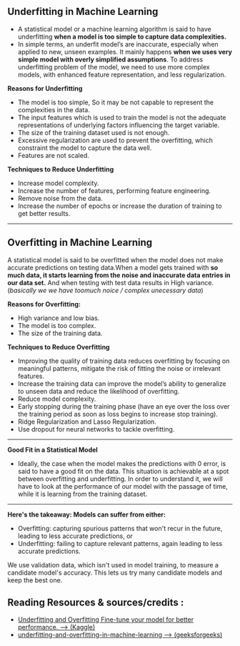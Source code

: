 

## **Underfitting in Machine Learning**
- A statistical model or a machine learning algorithm is said to have underfitting **when a model is too simple to capture data complexities.**
-  In simple terms, an underfit model’s are inaccurate, especially when applied to new, unseen examples. It mainly happens **when we uses very simple model with overly simplified assumptions**. To address underfitting problem of the model, we need to use more complex models, with enhanced feature representation, and less regularization.

**Reasons for Underfitting**
- The model is too simple, So it may be not capable to represent the complexities in the data.
- The input features which is used to train the model is not the adequate representations of underlying factors influencing the target variable.
- The size of the training dataset used is not enough.
- Excessive regularization are used to prevent the overfitting, which constraint the model to capture the data well.
- Features are not scaled.

**Techniques to Reduce Underfitting**
- Increase model complexity.
- Increase the number of features, performing feature engineering.
- Remove noise from the data.
- Increase the number of epochs or increase the duration of training to get better results.
---
## Overfitting in Machine Learning
A statistical model is said to be overfitted when the model does not make accurate predictions on testing data.When a model gets trained with **so much data, it starts learning from the noise and inaccurate data entries in our data set.** And when testing with test data results in High variance. (*basically we we have toomuch noice / complex unecessary data*)

**Reasons for Overfitting:**
- High variance and low bias.
- The model is too complex.
- The size of the training data.

**Techniques to Reduce Overfitting**
- Improving the quality of training data reduces overfitting by focusing on meaningful patterns, mitigate the risk of fitting the noise or irrelevant features.
- Increase the training data can improve the model’s ability to generalize to unseen data and reduce the likelihood of overfitting.
- Reduce model complexity.
- Early stopping during the training phase (have an eye over the loss over the training period as soon as loss begins to increase stop training).
- Ridge Regularization and Lasso Regularization.
- Use dropout for neural networks to tackle overfitting.

---

**Good Fit in a Statistical Model**
- Ideally, the case when the model makes the predictions with 0 error, is said to have a good fit on the data. This situation is achievable at a spot between overfitting and underfitting. In order to understand it, we will have to look at the performance of our model with the passage of time, while it is learning from the training dataset.

---

**Here's the takeaway: Models can suffer from either:**

- Overfitting: capturing spurious patterns that won't recur in the future, leading to less accurate predictions, or
- Underfitting: failing to capture relevant patterns, again leading to less accurate predictions.

We use validation data, which isn't used in model training, to measure a candidate model's accuracy. This lets us try many candidate models and keep the best one.

## Reading Resources & sources/credits :

- [Underfitting and Overfitting Fine-tune your model for better performance. --> (Kaggle)](https://www.kaggle.com/code/dansbecker/underfitting-and-overfitting)
- [underfitting-and-overfitting-in-machine-learning --> (geeksforgeeks)](https://www.geeksforgeeks.org/underfitting-and-overfitting-in-machine-learning/)



